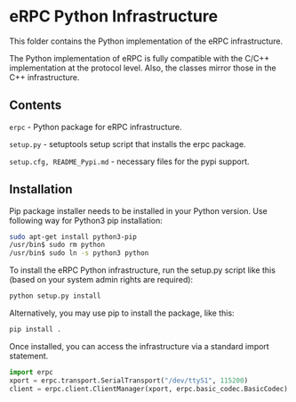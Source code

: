 # eRPC Python Infrastructure

This folder contains the Python implementation of the eRPC infrastructure.

The Python implementation of eRPC is fully compatible with the C/C++ implementation at the
protocol level. Also, the classes mirror those in the C++ infrastructure.

## Contents

`erpc` - Python package for eRPC infrastructure.

`setup.py` - setuptools setup script that installs the erpc package.

`setup.cfg, README_Pypi.md` - necessary files for the pypi support.

## Installation

Pip package installer needs to be installed in your Python version. Use following way for Python3 pip installation:

```sh
sudo apt-get install python3-pip
/usr/bin$ sudo rm python
/usr/bin$ sudo ln -s python3 python
```

To install the eRPC Python infrastructure, run the setup.py script like this (based on your system admin rights are required):

```sh
python setup.py install
```

Alternatively, you may use pip to install the package, like this:

```sh
pip install .
```

Once installed, you can access the infrastructure via a standard import statement.

```python
import erpc
xport = erpc.transport.SerialTransport("/dev/ttyS1", 115200)
client = erpc.client.ClientManager(xport, erpc.basic_codec.BasicCodec)
```
